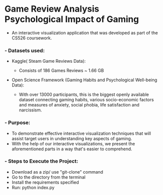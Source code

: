 # Game Review Analysis Psychological Impact of Gaming

- An interactive visualization application that was developed as part of the CS526 coursework.
### - Datasets used:
   - Kaggle( Steam Game Reviews Data): 
      - Consists of 186 Games Reviews ~ 1.66 GB
        
   - Open Science Framework (Gaming Habits and Psychological Well-being Data):
      - With over 13000 participants, this is the biggest openly available dataset connecting gaming habits, various socio-economic factors and measures of anxiety, social phobia, life satisfaction and narcissism.

### - Purpose:
   - To demonstrate effective interactive visualization techniques that will assist target users in understanding key aspects of gaming.
   - With the help of our interactive visualizations, we present the aforementioned parts in a way that's easier to comprehend.
    
### - Steps to Execute the Project:
   - Download as a zip/ use "git-clone" command
   - Go to the directory from the terminal
   - Install the requirements specified
   - Run: python index.py   
